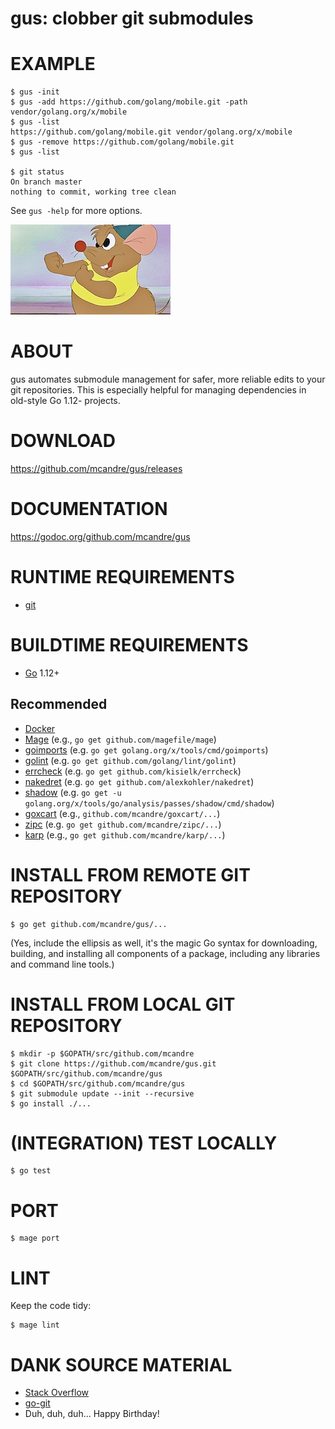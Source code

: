 # gus: clobber git submodules

# EXAMPLE

```console
$ gus -init
$ gus -add https://github.com/golang/mobile.git -path vendor/golang.org/x/mobile
$ gus -list
https://github.com/golang/mobile.git vendor/golang.org/x/mobile
$ gus -remove https://github.com/golang/mobile.git
$ gus -list

$ git status
On branch master
nothing to commit, working tree clean
```

See `gus -help` for more options.

![magic rat](https://raw.githubusercontent.com/mcandre/gus/master/gus.jpg)

# ABOUT

gus automates submodule management for safer, more reliable edits to your git repositories. This is especially helpful for managing dependencies in old-style Go 1.12- projects.

# DOWNLOAD

https://github.com/mcandre/gus/releases

# DOCUMENTATION

https://godoc.org/github.com/mcandre/gus

# RUNTIME REQUIREMENTS

* [git](https://git-scm.com/)

# BUILDTIME REQUIREMENTS

* [Go](https://golang.org/) 1.12+

## Recommended

* [Docker](https://www.docker.com/)
* [Mage](https://magefile.org/) (e.g., `go get github.com/magefile/mage`)
* [goimports](https://godoc.org/golang.org/x/tools/cmd/goimports) (e.g. `go get golang.org/x/tools/cmd/goimports`)
* [golint](https://github.com/golang/lint) (e.g. `go get github.com/golang/lint/golint`)
* [errcheck](https://github.com/kisielk/errcheck) (e.g. `go get github.com/kisielk/errcheck`)
* [nakedret](https://github.com/alexkohler/nakedret) (e.g. `go get github.com/alexkohler/nakedret`)
* [shadow](golang.org/x/tools/go/analysis/passes/shadow/cmd/shadow) (e.g. `go get -u golang.org/x/tools/go/analysis/passes/shadow/cmd/shadow`)
* [goxcart](https://github.com/mcandre/goxcart) (e.g., `github.com/mcandre/goxcart/...`)
* [zipc](https://github.com/mcandre/zipc) (e.g. `go get github.com/mcandre/zipc/...`)
* [karp](https://github.com/mcandre/karp) (e.g., `go get github.com/mcandre/karp/...`)

# INSTALL FROM REMOTE GIT REPOSITORY

```console
$ go get github.com/mcandre/gus/...
```

(Yes, include the ellipsis as well, it's the magic Go syntax for downloading, building, and installing all components of a package, including any libraries and command line tools.)

# INSTALL FROM LOCAL GIT REPOSITORY

```console
$ mkdir -p $GOPATH/src/github.com/mcandre
$ git clone https://github.com/mcandre/gus.git $GOPATH/src/github.com/mcandre/gus
$ cd $GOPATH/src/github.com/mcandre/gus
$ git submodule update --init --recursive
$ go install ./...
```

# (INTEGRATION) TEST LOCALLY

```console
$ go test
```

# PORT

```console
$ mage port
```

# LINT

Keep the code tidy:

```console
$ mage lint
```

# DANK SOURCE MATERIAL

* [Stack Overflow](https://stackoverflow.com/questions/1260748/how-do-i-remove-a-submodule/1260982#1260982)
* [go-git](https://github.com/src-d/go-git)
* Duh, duh, duh... Happy Birthday!
